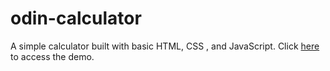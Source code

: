 # odin-calculator

A simple calculator built with basic HTML, CSS , and JavaScript.
Click [here](https://zeff2421.github.io/odin-calculator/) to access the demo.